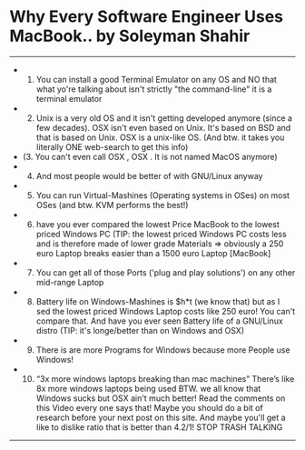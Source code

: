  # Why Every Software Engineer Uses MacBook.. by Soleyman Shahir
---------------------------------------------------------------
* 1. You can install a good Terminal Emulator on any OS and NO that what yo're talking about isn't strictly "the command-line" it is a terminal emulator
* 2. Unix is a very old OS and it isn't getting developed anymore (since a few decades). OSX isn't even based on Unix. It's based on BSD and that is based on Unix. OSX is a unix-like OS. (And btw. it takes you literally ONE web-search to get this info)
* (3. You can't even call OSX , OSX . It is not named MacOS anymore)
* 4. And most people would be better of with GNU/Linux anyway
* 5. You can run Virtual-Mashines (Operating systems in OSes) on most OSes (and btw. KVM performs the best!)
* 6. have you ever compared the lowest Price MacBook to the lowest priced Windows PC (TIP: the lowest priced Windows PC costs less and is therefore made of lower grade Materials => obviously a 250 euro Laptop breaks easier than a 1500 euro Laptop [MacBook]
* 7. You can get all of those Ports ('plug and play solutions') on any other mid-range Laptop
* 8. Battery life on Windows-Mashines is $h*t (we know that) but as I sed the lowest priced Windows Laptop costs like 250 euro! You can't compare that. And have you ever seen Battery life of a GNU/Linux distro (TIP: it's longe/better than on Windows and OSX)
* 9. There is are more Programs for Windows because more People use Windows!
* 10. “3x more windows laptops breaking than mac machines” There’s like 8x more windows laptops being used
BTW. we all know that Windows sucks but OSX ain't much better! Read the comments on this Video every one says that!
Maybe you should do a bit of research before your next post on this site. And maybe you'll get a like to dislike ratio that is better than 4.2/1! STOP TRASH TALKING
---------------------------------------------------------------